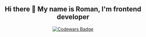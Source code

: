 <h2 align="center"> Hi there 👋 My name is Roman, I'm frontend developer </h2>

<div align="center">
  <a href="https://www.codewars.com/users/Katozaaaa/">
    <img align="center" alt="Codewars Badge" src="https://www.codewars.com/users/Katozaaaa/badges/large">
  </a>
</div>
